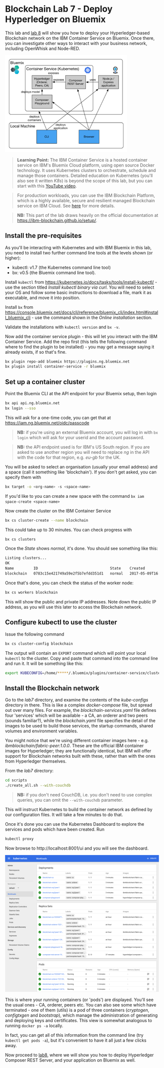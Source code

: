 # Blockchain Lab 7 - Deploy Hyperledger on Bluemix

This lab and [lab 8](./lab8-v1.md) will show you how to deploy your Hyperledger-based Blockchain network on the IBM Container Service on Bluemix. Once there, you can investigate other ways to interact with your business network, including OpenWhisk and Node-RED.

<img src="./images/lab7-img8.png" alt="Lab 7 & 8 architecture" style="width: 400px;"/>

> **Learning Point:** The IBM Container Service is a hosted container service on IBM's Bluemix Cloud platform, using open source Docker technology. It uses Kubernetes clusters to orchestrate, schedule and manage those containers.  Detailed education on Kubernetes (you'll also see it written _K8s_) is beyond the scope of this lab, but you can start with this [YouTube video](https://www.youtube.com/watch?v=4ht22ReBjno&feature=youtu.be
).

> For production workloads, you can use the IBM Blockchain Platform, which is a highly available, secure and resilient managed Blockchain service on IBM Cloud. See [here](https://www.ibm.com/blockchain/platform/) for more details.

> **NB:** This part of the lab draws heavily on the official documentation at https://ibm-blockchain.github.io/setup/.


## Install the pre-requisites
As you'll be interacting with Kubernetes and with IBM Bluemix in this lab, you need to install two further command line tools at the levels shown (or higher):
- kubectl: v1.7 (the Kubernetes command line tool)
- bx: v0.5 (the Bluemix command line tool).

Install `kubectl` from https://kubernetes.io/docs/tasks/tools/install-kubectl/ - use the section titled _Install kubectl binary via curl_. You will need to select your OS and follow some basic instructions to download a file, mark it as executable, and move it into position.

Install `bx` from
https://console.bluemix.net/docs/cli/reference/bluemix_cli/index.html#install_bluemix_cli - use the command shown in the _Online installation_ section.

Validate the installations with `kubectl version` and `bx -v`.

Now add the container service plugin - this will let you interact with the IBM Container Service. Add the repo first (this tells the following command where to find the plugin to be installed) - you may get a message saying it already exists, if so that's fine.

```bash
bx plugin repo-add bluemix https://plugins.ng.bluemix.net
bx plugin install container-service -r bluemix
```

## Set up a container cluster
Point the Bluemix CLI at the API endpoint for your Bluemix setup, then login
```bash
bx api api.ng.bluemix.net
bx login --sso
```
This will ask for a one-time code, you can get that at https://iam.ng.bluemix.net/oidc/passcode

> **NB:** if you're using an external Bluemix account, you will log in with `bx login` which will ask for your userid and the account password.

> **NB:** the API endpoint used is for IBM's US South region. If you are asked to use another region you will need to replace _ng_ in the API with the code for that region, e.g. _eu-gb_ for the UK.

You will be asked to select an organisation (usually your email address) and a space (call it something like 'blockchain'). If you don't get asked, you can specify them with
```bash
bx target -o <org-name> -s <space-name>
```

If you'd like to you can create a new space with the command `bx iam space-create <space-name>`

Now create the cluster on the IBM Container Service
```bash
bx cs cluster-create --name blockchain
```

This could take up to 30 minutes. You can check progress with
```bash
bx cs clusters
```
Once the _State_ shows _normal_, it's done.  You should see something like this:
```bash
Listing clusters...
OK
Name         ID                                 State    Created                    Workers
blockchain   0783c15e421749a59e2f5b7efdd351d1   normal   2017-05-09T16:13:11+0000   1
```

Once that's done, you can check the status of the worker node:
```bash
bx cs workers blockchain
```
This will show the public and private IP addresses.  Note down the public IP address, as you will use this later to access the Blockchain network.

## Configure kubectl to use the cluster
Issue the following command
```bash
bx cs cluster-config blockchain
```

The output will contain an `EXPORT` command which will point your local `kubectl` to the cluster.  Copy and paste that command into the command line and run it. It will be something like this:
```bash
export KUBECONFIG=/home/*****/.bluemix/plugins/container-service/clusters/blockchain/kube-config-prod-dal10-blockchain.yml
```

## Install the Blockchain network
Go to the _lab7_ directory, and examine the contents of the _kube-configs_ directory in there.  This is like a complex _docker-compose_ file, but spread out over many files. For example, the _blockchain-services.yaml_ file defines four 'services' which will be available - a CA, an orderer and two peers (sounds familiar?), while the _blockchain.yaml_ file specifies the detail of the images to be used to build those services, the startup commands, shared volumes and environment variables.

You might notice that we're using different container images here - e.g. _ibmblockchain/fabric-peer:1.0.0_.  These are the official IBM container images for Hyperledger; they are functionally identical, but IBM will offer support for Blockchain networks built with these, rather than with the ones from Hyperledger themselves.

From the _lab7_ directory:
```bash
cd scripts
./create_all.sh --with-couchdb
```
> **NB:** if you don't need CouchDB, i.e. you don't need to use complex queries, you can omit the `--with-couchdb` parameter.

This will instruct Kubernetes to build the container network as defined by our configuration files. It will take a few minutes to do that.

Once it's done you can use the Kubernetes Dashboard to explore the services and pods which have been created.  Run
```bash
kubectl proxy
```

Now browse to http://localhost:8001/ui and you will see the dashboard.

![alt-text](./images/lab7-img7.png "Kubernetes Dashboard")

This is where your running containers (or 'pods') are displayed. You'll see the usual ones - CA, orderer, peers etc.  You can also see some which have terminated - one of them (utils) is a pod of three containers (_cryptogen_, _configtxgen_ and _bootstrap_), which manage the administration of generating and deploying keys and certificates. This view is somewhat analogous to running `docker ps -a` locally.

In fact, you can get all of this information from the command line (try `kubectl get pods -a`), but it's convenient to have it all just a few clicks away.

Now proceed to [lab8](./lab8-v1.md), where we will show you how to deploy Hyperledger Composer REST Server, and your application on Bluemix as well.
